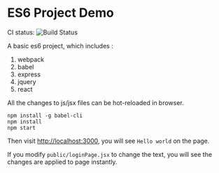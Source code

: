 ES6 Project Demo
=================

CI status: ![Build Status](https://travis-ci.org/SRunner/es6-project-demo.svg?branch=master)

A basic es6 project, which includes :

1. webpack
2. babel
3. express
4. jquery
5. react

All the changes to js/jsx files can be hot-reloaded in browser.

```
npm install -g babel-cli
npm install
npm start
```

Then visit <http://localhost:3000>, you will see `Hello world` on the page.

If you modify `public/loginPage.jsx` to change the text, you will see the changes are applied to page instantly.



